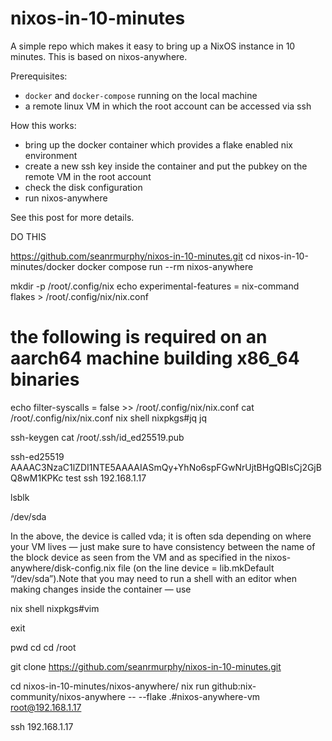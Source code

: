 # nixos-in-10-minutes

A simple repo which makes it easy to bring up a NixOS instance in 10 minutes. This is based on
nixos-anywhere.

Prerequisites:
- `docker` and `docker-compose` running on the local machine
- a remote linux VM in which the root account can be accessed via ssh

How this works:
- bring up the docker container which provides a flake enabled nix environment
- create a new ssh key inside the container and put the pubkey on the remote VM in the root account
- check the disk configuration
- run nixos-anywhere

See this post for more details.

DO THIS

https://github.com/seanrmurphy/nixos-in-10-minutes.git
cd nixos-in-10-minutes/docker
docker compose run --rm nixos-anywhere

mkdir -p /root/.config/nix
echo experimental-features = nix-command flakes > /root/.config/nix/nix.conf

# the following is required on an aarch64 machine building x86_64 binaries

echo filter-syscalls = false >> /root/.config/nix/nix.conf
cat /root/.config/nix/nix.conf
nix shell nixpkgs#jq
jq

ssh-keygen
cat /root/.ssh/id_ed25519.pub

ssh-ed25519 AAAAC3NzaC1lZDI1NTE5AAAAIASmQy+YhNo6spFGwNrUjtBHgQBIsCj2GjBQ8wM1KPKc
test ssh 192.168.1.17

lsblk

/dev/sda

In the above, the device is called vda; it is often sda depending on where your VM lives — just make sure to have consistency between the name of the block device as seen from the VM and as specified in the nixos-anywhere/disk-config.nix file (on the line device = lib.mkDefault “/dev/sda”).Note that you may need to run a shell with an editor when making changes inside the container — use

nix shell nixpkgs#vim

exit

pwd
cd
cd /root

git clone https://github.com/seanrmurphy/nixos-in-10-minutes.git

cd nixos-in-10-minutes/nixos-anywhere/
nix run github:nix-community/nixos-anywhere -- --flake .#nixos-anywhere-vm root@192.168.1.17

ssh 192.168.1.17
